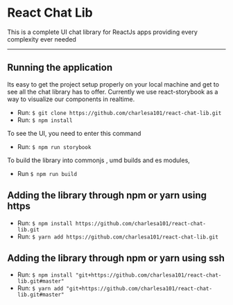 # React Chat Lib

This is a complete UI chat library for ReactJs apps providing every complexity ever needed

---

## Running the application

Its easy to get the project setup properly on your local machine and get to see all the chat library has to offer. Currently we use react-storybook as a way to visualize our components in realtime.

- Run: `$ git clone https://github.com/charlesa101/react-chat-lib.git`
- Run: `$ npm install`

To see the UI, you need to enter this command

- Run: `$ npm run storybook`

To build the library into commonjs , umd builds and es modules,

- Run `$ npm run build`

## Adding the library through npm or yarn using https

- Run: `$ npm install https://github.com/charlesa101/react-chat-lib.git`
- Run: `$ yarn add https://github.com/charlesa101/react-chat-lib.git`

## Adding the library through npm or yarn using ssh

- Run: `$ npm install "git+https://github.com/charlesa101/react-chat-lib.git#master"`
- Run: `$ yarn add "git+https://github.com/charlesa101/react-chat-lib.git#master"`
